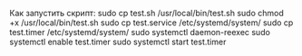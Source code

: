 Как запустить скрипт: sudo cp test.sh /usr/local/bin/test.sh sudo chmod +x /usr/local/bin/test.sh sudo cp test.service /etc/systemd/system/ sudo cp test.timer /etc/systemd/system/ sudo systemctl daemon-reexec sudo systemctl enable test.timer sudo systemctl start test.timer
